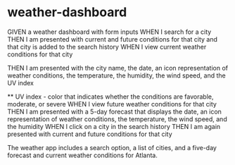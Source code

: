# weather-dashboard

GIVEN a weather dashboard with form inputs
WHEN I search for a city
THEN I am presented with current and future conditions for that city and that city is added to the search history
WHEN I view current weather conditions for that city


THEN I am presented with the city name, the date, an icon representation of weather conditions, the temperature, the humidity, the wind speed, and the UV index


** UV index - color that indicates whether the conditions are favorable, moderate, or severe
WHEN I view future weather conditions for that city
THEN I am presented with a 5-day forecast that displays the date, an icon representation of weather conditions, the temperature, the wind speed, and the humidity
WHEN I click on a city in the search history
THEN I am again presented with current and future conditions for that city

The weather app includes a search option, a list of cities, and a five-day forecast and current weather conditions for Atlanta.